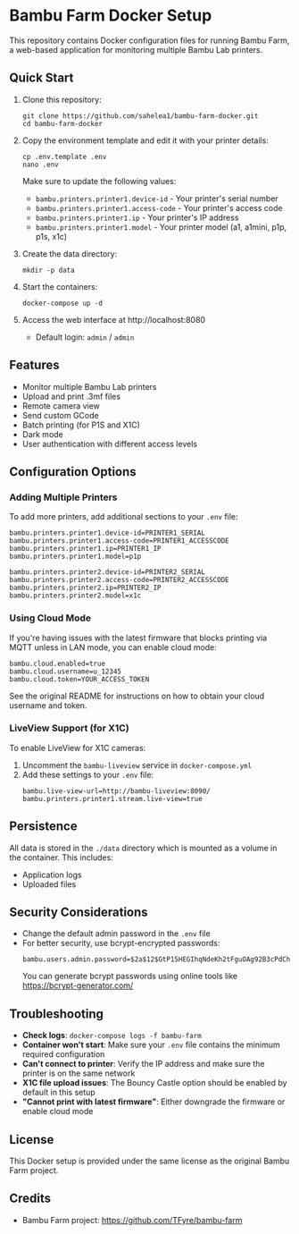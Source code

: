 # Bambu Farm Docker Setup

This repository contains Docker configuration files for running Bambu Farm, a web-based application for monitoring multiple Bambu Lab printers.

## Quick Start

1. Clone this repository:
   ```
   git clone https://github.com/sahelea1/bambu-farm-docker.git
   cd bambu-farm-docker
   ```

2. Copy the environment template and edit it with your printer details:
   ```
   cp .env.template .env
   nano .env
   ```
   
   Make sure to update the following values:
   - `bambu.printers.printer1.device-id` - Your printer's serial number
   - `bambu.printers.printer1.access-code` - Your printer's access code
   - `bambu.printers.printer1.ip` - Your printer's IP address
   - `bambu.printers.printer1.model` - Your printer model (a1, a1mini, p1p, p1s, x1c)

3. Create the data directory:
   ```
   mkdir -p data
   ```

4. Start the containers:
   ```
   docker-compose up -d
   ```

5. Access the web interface at http://localhost:8080
   - Default login: `admin` / `admin`

## Features

- Monitor multiple Bambu Lab printers
- Upload and print .3mf files
- Remote camera view
- Send custom GCode
- Batch printing (for P1S and X1C)
- Dark mode
- User authentication with different access levels

## Configuration Options

### Adding Multiple Printers

To add more printers, add additional sections to your `.env` file:

```
bambu.printers.printer1.device-id=PRINTER1_SERIAL
bambu.printers.printer1.access-code=PRINTER1_ACCESSCODE
bambu.printers.printer1.ip=PRINTER1_IP
bambu.printers.printer1.model=p1p

bambu.printers.printer2.device-id=PRINTER2_SERIAL
bambu.printers.printer2.access-code=PRINTER2_ACCESSCODE
bambu.printers.printer2.ip=PRINTER2_IP
bambu.printers.printer2.model=x1c
```

### Using Cloud Mode

If you're having issues with the latest firmware that blocks printing via MQTT unless in LAN mode, you can enable cloud mode:

```
bambu.cloud.enabled=true
bambu.cloud.username=u_12345
bambu.cloud.token=YOUR_ACCESS_TOKEN
```

See the original README for instructions on how to obtain your cloud username and token.

### LiveView Support (for X1C)

To enable LiveView for X1C cameras:

1. Uncomment the `bambu-liveview` service in `docker-compose.yml`
2. Add these settings to your `.env` file:
   ```
   bambu.live-view-url=http://bambu-liveview:8090/
   bambu.printers.printer1.stream.live-view=true
   ```

## Persistence

All data is stored in the `./data` directory which is mounted as a volume in the container. This includes:
- Application logs
- Uploaded files

## Security Considerations

- Change the default admin password in the `.env` file
- For better security, use bcrypt-encrypted passwords:
  ```
  bambu.users.admin.password=$2a$12$GtP15HEGIhqNdeKh2tFguOAg92B3cPdCh91rj7hklM7aSOuTMh1DC
  ```
  You can generate bcrypt passwords using online tools like https://bcrypt-generator.com/

## Troubleshooting

- **Check logs**: `docker-compose logs -f bambu-farm`
- **Container won't start**: Make sure your `.env` file contains the minimum required configuration
- **Can't connect to printer**: Verify the IP address and make sure the printer is on the same network
- **X1C file upload issues**: The Bouncy Castle option should be enabled by default in this setup
- **"Cannot print with latest firmware"**: Either downgrade the firmware or enable cloud mode

## License

This Docker setup is provided under the same license as the original Bambu Farm project.

## Credits

- Bambu Farm project: https://github.com/TFyre/bambu-farm
